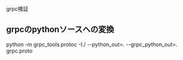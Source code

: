 grpc検証

## grpcのpythonソースへの変換
python -m grpc_tools.protoc -I./ --python_out=. --grpc_python_out=. grpc.proto
